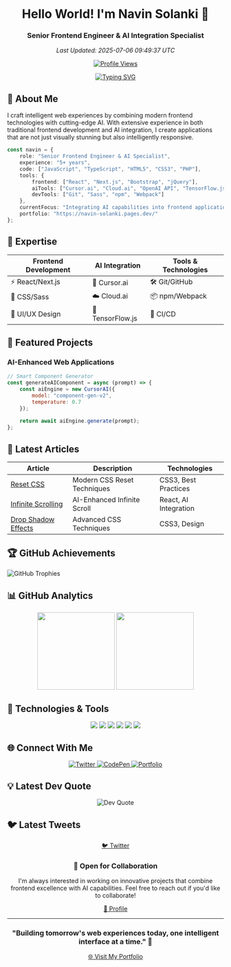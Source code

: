 <div align="center">
  
# Hello World! I'm Navin Solanki 👋
### Senior Frontend Engineer & AI Integration Specialist

_Last Updated: 2025-07-06 09:49:37 UTC_

[![Profile Views](https://komarev.com/ghpvc/?username=navin-suthar&label=Profile%20views&color=0e75b6&style=flat)](https://navin-solanki.pages.dev/)

</div>

<p align="center">
  <a href="https://git.io/typing-svg">
    <img src="https://readme-typing-svg.herokuapp.com?font=Fira+Code&pause=1000&width=435&lines=Frontend+Development+%F0%9F%8C%9F;AI+Integration+Specialist+%F0%9F%A4%96;Building+the+future+of+web+apps+%F0%9F%9A%80" alt="Typing SVG" />
  </a>
</p>

## 🤖 About Me

I craft intelligent web experiences by combining modern frontend technologies with cutting-edge AI. With extensive experience in both traditional frontend development and AI integration, I create applications that are not just visually stunning but also intelligently responsive.

```typescript
const navin = {
    role: "Senior Frontend Engineer & AI Specialist",
    experience: "5+ years",
    code: ["JavaScript", "TypeScript", "HTML5", "CSS3", "PHP"],
    tools: {
        frontend: ["React", "Next.js", "Bootstrap", "jQuery"],
        aiTools: ["Cursor.ai", "Cloud.ai", "OpenAI API", "TensorFlow.js"],
        devTools: ["Git", "Sass", "npm", "Webpack"]
    },
    currentFocus: "Integrating AI capabilities into frontend applications",
    portfolio: "https://navin-solanki.pages.dev/"
};
```

## 🎯 Expertise

<div align="center">
  
| Frontend Development | AI Integration | Tools & Technologies |
|---------------------|----------------|---------------------|
| ⚡ React/Next.js    | 🤖 Cursor.ai   | 🛠️ Git/GitHub       |
| 💅 CSS/Sass        | ☁️ Cloud.ai    | 📦 npm/Webpack      |
| 🎨 UI/UX Design    | 🧠 TensorFlow.js| 🔄 CI/CD           |

</div>

## 🚀 Featured Projects

### AI-Enhanced Web Applications
```javascript
// Smart Component Generator
const generateAIComponent = async (prompt) => {
    const aiEngine = new CursorAI({
        model: "component-gen-v2",
        temperature: 0.7
    });
    
    return await aiEngine.generate(prompt);
};
```

## 📝 Latest Articles

<div align="center">

| Article | Description | Technologies |
|---------|------------|--------------|
| [Reset CSS](https://www.webdeveloperblogs.com/2023/02/reset-css.html) | Modern CSS Reset Techniques | CSS3, Best Practices |
| [Infinite Scrolling](https://www.webdeveloperblogs.com/2023/05/infinite-scrolling.html) | AI-Enhanced Infinite Scroll | React, AI Integration |
| [Drop Shadow Effects](https://www.webdeveloperblogs.com/2023/04/drop-shadow.html) | Advanced CSS Techniques | CSS3, Design |

</div>

## 🏆 GitHub Achievements
![GitHub Trophies](https://github-profile-trophy.vercel.app/?username=navin-suthar&theme=tokyonight&no-frame=false&no-bg=false&margin-w=4)

## 📊 GitHub Analytics
<p align="center">
  <img height="180em" src="https://github-readme-stats.vercel.app/api?username=navin-suthar&show_icons=true&theme=gotham"/>
  <img height="180em" src="https://github-readme-stats.vercel.app/api/top-langs/?username=navin-suthar&layout=compact&theme=radical"/>
</p>

## 🔧 Technologies & Tools
<p align="center">
  <img src="https://img.shields.io/badge/Editor-VSCode-informational?style=flat&logo=visual-studio-code&logoColor=white&color=2bbc8a" />
  <img src="https://img.shields.io/badge/Code-JavaScript-informational?style=flat&logo=javascript&logoColor=white&color=2bbc8a" />
  <img src="https://img.shields.io/badge/Code-React-informational?style=flat&logo=react&logoColor=white&color=2bbc8a" />
  <img src="https://img.shields.io/badge/Tools-Docker-informational?style=flat&logo=docker&logoColor=white&color=2bbc8a" />
  <img src="https://img.shields.io/badge/AI-Cursor.ai-informational?style=flat&logo=cursor&logoColor=white&color=2bbc8a" />
  <img src="https://img.shields.io/badge/Cloud-GCP.ai-informational?style=flat&logo=google-cloud&logoColor=white&color=2bbc8a" />
</p>

## 🌐 Connect With Me
<p align="center">
  <a href="https://twitter.com/NavinSo92429049">
    <img src="https://img.shields.io/badge/Twitter-%231DA1F2.svg?style=for-the-badge&logo=Twitter&logoColor=white" alt="Twitter"/>
  </a>
  <a href="https://codepen.io/navin-suthar">
    <img src="https://img.shields.io/badge/Codepen-000000?style=for-the-badge&logo=codepen&logoColor=white" alt="CodePen"/>
  </a>
  <a href="https://navin-solanki.pages.dev/">
    <img src="https://img.shields.io/badge/Portfolio-00C7B7?style=for-the-badge&logo=netlify&logoColor=white" alt="Portfolio"/>
  </a>
</p>

## 💡 Latest Dev Quote
<p align="center">
  <img src="https://quotes-github-readme.vercel.app/api?type=horizontal&theme=tokyonight" alt="Dev Quote"/>
</p>

## 🐦 Latest Tweets
<p align="center">
  <a href="https://twitter.com/NavinSo92429049">
    🐦 Twitter
  </a>
</p>

<div align="center">
  
### 🤝 Open for Collaboration

I'm always interested in working on innovative projects that combine frontend excellence with AI capabilities.
Feel free to reach out if you'd like to collaborate!

<a href="https://navin-solanki.pages.dev/">
    👀 Profile 
</a>

</div>

---

<div align="center">
  
### "Building tomorrow's web experiences today, one intelligent interface at a time." 🚀

<a href="https://navin-solanki.pages.dev/">🌐 Visit My Portfolio</a>

</div>
